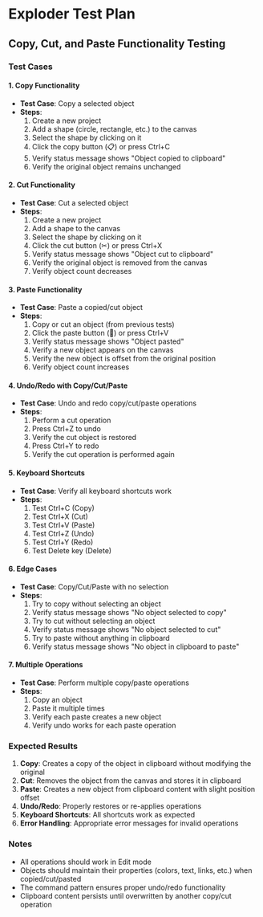 # Exploder Test Plan

## Copy, Cut, and Paste Functionality Testing

### Test Cases

#### 1. Copy Functionality
- **Test Case**: Copy a selected object
- **Steps**:
  1. Create a new project
  2. Add a shape (circle, rectangle, etc.) to the canvas
  3. Select the shape by clicking on it
  4. Click the copy button (📋) or press Ctrl+C
  5. Verify status message shows "Object copied to clipboard"
  6. Verify the original object remains unchanged

#### 2. Cut Functionality
- **Test Case**: Cut a selected object
- **Steps**:
  1. Create a new project
  2. Add a shape to the canvas
  3. Select the shape by clicking on it
  4. Click the cut button (✂) or press Ctrl+X
  5. Verify status message shows "Object cut to clipboard"
  6. Verify the original object is removed from the canvas
  7. Verify object count decreases

#### 3. Paste Functionality
- **Test Case**: Paste a copied/cut object
- **Steps**:
  1. Copy or cut an object (from previous tests)
  2. Click the paste button (📄) or press Ctrl+V
  3. Verify status message shows "Object pasted"
  4. Verify a new object appears on the canvas
  5. Verify the new object is offset from the original position
  6. Verify object count increases

#### 4. Undo/Redo with Copy/Cut/Paste
- **Test Case**: Undo and redo copy/cut/paste operations
- **Steps**:
  1. Perform a cut operation
  2. Press Ctrl+Z to undo
  3. Verify the cut object is restored
  4. Press Ctrl+Y to redo
  5. Verify the cut operation is performed again

#### 5. Keyboard Shortcuts
- **Test Case**: Verify all keyboard shortcuts work
- **Steps**:
  1. Test Ctrl+C (Copy)
  2. Test Ctrl+X (Cut)
  3. Test Ctrl+V (Paste)
  4. Test Ctrl+Z (Undo)
  5. Test Ctrl+Y (Redo)
  6. Test Delete key (Delete)

#### 6. Edge Cases
- **Test Case**: Copy/Cut/Paste with no selection
- **Steps**:
  1. Try to copy without selecting an object
  2. Verify status message shows "No object selected to copy"
  3. Try to cut without selecting an object
  4. Verify status message shows "No object selected to cut"
  5. Try to paste without anything in clipboard
  6. Verify status message shows "No object in clipboard to paste"

#### 7. Multiple Operations
- **Test Case**: Perform multiple copy/paste operations
- **Steps**:
  1. Copy an object
  2. Paste it multiple times
  3. Verify each paste creates a new object
  4. Verify undo works for each paste operation

### Expected Results

1. **Copy**: Creates a copy of the object in clipboard without modifying the original
2. **Cut**: Removes the object from the canvas and stores it in clipboard
3. **Paste**: Creates a new object from clipboard content with slight position offset
4. **Undo/Redo**: Properly restores or re-applies operations
5. **Keyboard Shortcuts**: All shortcuts work as expected
6. **Error Handling**: Appropriate error messages for invalid operations

### Notes

- All operations should work in Edit mode
- Objects should maintain their properties (colors, text, links, etc.) when copied/cut/pasted
- The command pattern ensures proper undo/redo functionality
- Clipboard content persists until overwritten by another copy/cut operation 